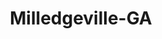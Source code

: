 ---
title: Milledgeville-GA
slug: milledgeville-ga
f_state:
- cms/state/georgia.md
f_locations:
- cms/payday-loan/advance-america-1622.md
- cms/payday-loan/check-into-cash-11723.md
- cms/payday-loan/first-america-cash-advance-18197.md
- cms/payday-loan/first-america-cash-advance-18395.md
- cms/payday-loan/friends-check-cashing-associates-llc-18846.md
- cms/payday-loan/united-cash-advance-28068.md
updated-on: '2024-05-30T13:41:28.615Z'
created-on: '2024-05-30T13:41:28.615Z'
published-on: '2024-05-30T13:54:32.469Z'
f_city: Milledgeville
layout: '[city].html'
tags: city
---